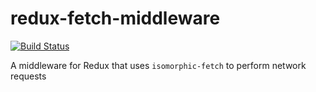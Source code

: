 # redux-fetch-middleware

[![Build Status](https://travis-ci.org/RevoltTV/redux-fetch-middleware.svg?branch=master)](https://travis-ci.org/RevoltTV/redux-fetch-middleware)

A middleware for Redux that uses `isomorphic-fetch` to perform network requests

